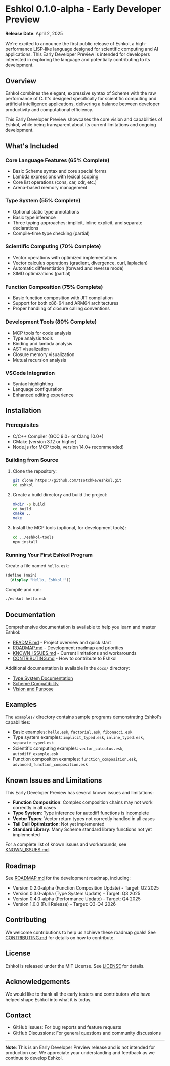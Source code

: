 # Eshkol 0.1.0-alpha - Early Developer Preview

**Release Date**: April 2, 2025

We're excited to announce the first public release of Eshkol, a high-performance LISP-like language designed for scientific computing and AI applications. This Early Developer Preview is intended for developers interested in exploring the language and potentially contributing to its development.

## Overview

Eshkol combines the elegant, expressive syntax of Scheme with the raw performance of C. It's designed specifically for scientific computing and artificial intelligence applications, delivering a balance between developer productivity and computational efficiency.

This Early Developer Preview showcases the core vision and capabilities of Eshkol, while being transparent about its current limitations and ongoing development.

## What's Included

### Core Language Features (65% Complete)
- Basic Scheme syntax and core special forms
- Lambda expressions with lexical scoping
- Core list operations (cons, car, cdr, etc.)
- Arena-based memory management

### Type System (55% Complete)
- Optional static type annotations
- Basic type inference
- Three typing approaches: implicit, inline explicit, and separate declarations
- Compile-time type checking (partial)

### Scientific Computing (70% Complete)
- Vector operations with optimized implementations
- Vector calculus operations (gradient, divergence, curl, laplacian)
- Automatic differentiation (forward and reverse mode)
- SIMD optimizations (partial)

### Function Composition (75% Complete)
- Basic function composition with JIT compilation
- Support for both x86-64 and ARM64 architectures
- Proper handling of closure calling conventions

### Development Tools (80% Complete)
- MCP tools for code analysis
- Type analysis tools
- Binding and lambda analysis
- AST visualization
- Closure memory visualization
- Mutual recursion analysis

### VSCode Integration
- Syntax highlighting
- Language configuration
- Enhanced editing experience

## Installation

### Prerequisites
- C/C++ Compiler (GCC 9.0+ or Clang 10.0+)
- CMake (version 3.12 or higher)
- Node.js (for MCP tools, version 14.0+ recommended)

### Building from Source

1. Clone the repository:
   ```bash
   git clone https://github.com/tsotchke/eshkol.git
   cd eshkol
   ```

2. Create a build directory and build the project:
   ```bash
   mkdir -p build
   cd build
   cmake ..
   make
   ```

3. Install the MCP tools (optional, for development tools):
   ```bash
   cd ../eshkol-tools
   npm install
   ```

### Running Your First Eshkol Program

Create a file named `hello.esk`:

```scheme
(define (main)
  (display "Hello, Eshkol!"))
```

Compile and run:

```bash
./eshkol hello.esk
```

## Documentation

Comprehensive documentation is available to help you learn and master Eshkol:

- [README.md](README.md) - Project overview and quick start
- [ROADMAP.md](ROADMAP.md) - Development roadmap and priorities
- [KNOWN_ISSUES.md](docs/scheme_compatibility/KNOWN_ISSUES.md) - Current limitations and workarounds
- [CONTRIBUTING.md](CONTRIBUTING.md) - How to contribute to Eshkol

Additional documentation is available in the `docs/` directory:

- [Type System Documentation](docs/type_system/TYPE_SYSTEM.md)
- [Scheme Compatibility](docs/scheme_compatibility/SCHEME_COMPATIBILITY.md)
- [Vision and Purpose](docs/vision/PURPOSE_AND_VISION.md)

## Examples

The `examples/` directory contains sample programs demonstrating Eshkol's capabilities:

- Basic examples: `hello.esk`, `factorial.esk`, `fibonacci.esk`
- Type system examples: `implicit_typed.esk`, `inline_typed.esk`, `separate_typed.esk`
- Scientific computing examples: `vector_calculus.esk`, `autodiff_example.esk`
- Function composition examples: `function_composition.esk`, `advanced_function_composition.esk`

## Known Issues and Limitations

This Early Developer Preview has several known issues and limitations:

- **Function Composition**: Complex composition chains may not work correctly in all cases
- **Type System**: Type inference for autodiff functions is incomplete
- **Vector Types**: Vector return types not correctly handled in all cases
- **Tail Call Optimization**: Not yet implemented
- **Standard Library**: Many Scheme standard library functions not yet implemented

For a complete list of known issues and workarounds, see [KNOWN_ISSUES.md](docs/scheme_compatibility/KNOWN_ISSUES.md).

## Roadmap

See [ROADMAP.md](ROADMAP.md) for the development roadmap, including:

- Version 0.2.0-alpha (Function Composition Update) - Target: Q2 2025
- Version 0.3.0-alpha (Type System Update) - Target: Q3 2025
- Version 0.4.0-alpha (Performance Update) - Target: Q4 2025
- Version 1.0.0 (Full Release) - Target: Q3-Q4 2026

## Contributing

We welcome contributions to help us achieve these roadmap goals! See [CONTRIBUTING.md](CONTRIBUTING.md) for details on how to contribute.

## License

Eshkol is released under the MIT License. See [LICENSE](LICENSE) for details.

## Acknowledgements

We would like to thank all the early testers and contributors who have helped shape Eshkol into what it is today.

## Contact

- GitHub Issues: For bug reports and feature requests
- GitHub Discussions: For general questions and community discussions

---

**Note**: This is an Early Developer Preview release and is not intended for production use. We appreciate your understanding and feedback as we continue to develop Eshkol.
